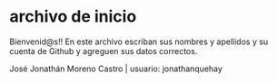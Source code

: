 archivo de inicio
======

Bienvenid@s!! En este archivo escriban sus nombres y apellidos y su cuenta de Github y agreguen sus datos correctos.

José Jonathán Moreno Castro | usuario: jonathanquehay
